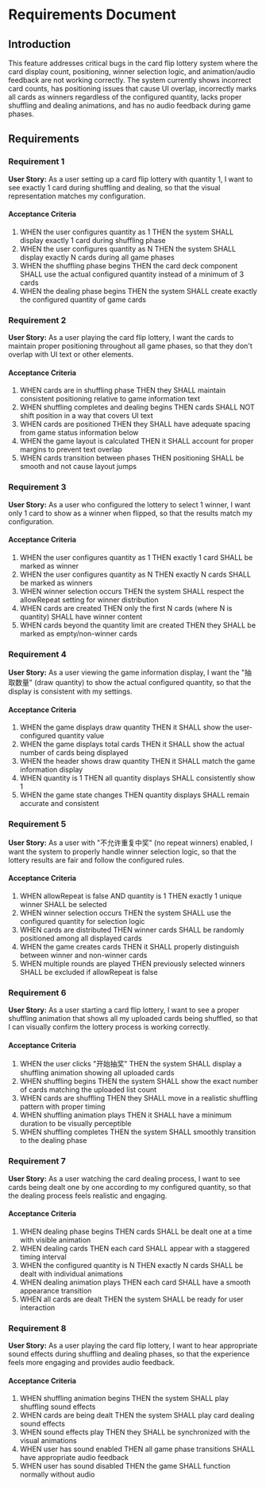 # Requirements Document

## Introduction

This feature addresses critical bugs in the card flip lottery system where the card display count, positioning, winner selection logic, and animation/audio feedback are not working correctly. The system currently shows incorrect card counts, has positioning issues that cause UI overlap, incorrectly marks all cards as winners regardless of the configured quantity, lacks proper shuffling and dealing animations, and has no audio feedback during game phases.

## Requirements

### Requirement 1

**User Story:** As a user setting up a card flip lottery with quantity 1, I want to see exactly 1 card during shuffling and dealing, so that the visual representation matches my configuration.

#### Acceptance Criteria

1. WHEN the user configures quantity as 1 THEN the system SHALL display exactly 1 card during shuffling phase
2. WHEN the user configures quantity as N THEN the system SHALL display exactly N cards during all game phases
3. WHEN the shuffling phase begins THEN the card deck component SHALL use the actual configured quantity instead of a minimum of 3 cards
4. WHEN the dealing phase begins THEN the system SHALL create exactly the configured quantity of game cards

### Requirement 2

**User Story:** As a user playing the card flip lottery, I want the cards to maintain proper positioning throughout all game phases, so that they don't overlap with UI text or other elements.

#### Acceptance Criteria

1. WHEN cards are in shuffling phase THEN they SHALL maintain consistent positioning relative to game information text
2. WHEN shuffling completes and dealing begins THEN cards SHALL NOT shift position in a way that covers UI text
3. WHEN cards are positioned THEN they SHALL have adequate spacing from game status information below
4. WHEN the game layout is calculated THEN it SHALL account for proper margins to prevent text overlap
5. WHEN cards transition between phases THEN positioning SHALL be smooth and not cause layout jumps

### Requirement 3

**User Story:** As a user who configured the lottery to select 1 winner, I want only 1 card to show as a winner when flipped, so that the results match my configuration.

#### Acceptance Criteria

1. WHEN the user configures quantity as 1 THEN exactly 1 card SHALL be marked as winner
2. WHEN the user configures quantity as N THEN exactly N cards SHALL be marked as winners
3. WHEN winner selection occurs THEN the system SHALL respect the allowRepeat setting for winner distribution
4. WHEN cards are created THEN only the first N cards (where N is quantity) SHALL have winner content
5. WHEN cards beyond the quantity limit are created THEN they SHALL be marked as empty/non-winner cards

### Requirement 4

**User Story:** As a user viewing the game information display, I want the "抽取数量" (draw quantity) to show the actual configured quantity, so that the display is consistent with my settings.

#### Acceptance Criteria

1. WHEN the game displays draw quantity THEN it SHALL show the user-configured quantity value
2. WHEN the game displays total cards THEN it SHALL show the actual number of cards being displayed
3. WHEN the header shows draw quantity THEN it SHALL match the game information display
4. WHEN quantity is 1 THEN all quantity displays SHALL consistently show 1
5. WHEN the game state changes THEN quantity displays SHALL remain accurate and consistent

### Requirement 5

**User Story:** As a user with "不允许重复中奖" (no repeat winners) enabled, I want the system to properly handle winner selection logic, so that the lottery results are fair and follow the configured rules.

#### Acceptance Criteria

1. WHEN allowRepeat is false AND quantity is 1 THEN exactly 1 unique winner SHALL be selected
2. WHEN winner selection occurs THEN the system SHALL use the configured quantity for selection logic
3. WHEN cards are distributed THEN winner cards SHALL be randomly positioned among all displayed cards
4. WHEN the game creates cards THEN it SHALL properly distinguish between winner and non-winner cards
5. WHEN multiple rounds are played THEN previously selected winners SHALL be excluded if allowRepeat is false

### Requirement 6

**User Story:** As a user starting a card flip lottery, I want to see a proper shuffling animation that shows all my uploaded cards being shuffled, so that I can visually confirm the lottery process is working correctly.

#### Acceptance Criteria

1. WHEN the user clicks "开始抽奖" THEN the system SHALL display a shuffling animation showing all uploaded cards
2. WHEN shuffling begins THEN the system SHALL show the exact number of cards matching the uploaded list count
3. WHEN cards are shuffling THEN they SHALL move in a realistic shuffling pattern with proper timing
4. WHEN shuffling animation plays THEN it SHALL have a minimum duration to be visually perceptible
5. WHEN shuffling completes THEN the system SHALL smoothly transition to the dealing phase

### Requirement 7

**User Story:** As a user watching the card dealing process, I want to see cards being dealt one by one according to my configured quantity, so that the dealing process feels realistic and engaging.

#### Acceptance Criteria

1. WHEN dealing phase begins THEN cards SHALL be dealt one at a time with visible animation
2. WHEN dealing cards THEN each card SHALL appear with a staggered timing interval
3. WHEN the configured quantity is N THEN exactly N cards SHALL be dealt with individual animations
4. WHEN dealing animation plays THEN each card SHALL have a smooth appearance transition
5. WHEN all cards are dealt THEN the system SHALL be ready for user interaction

### Requirement 8

**User Story:** As a user playing the card flip lottery, I want to hear appropriate sound effects during shuffling and dealing phases, so that the experience feels more engaging and provides audio feedback.

#### Acceptance Criteria

1. WHEN shuffling animation begins THEN the system SHALL play shuffling sound effects
2. WHEN cards are being dealt THEN the system SHALL play card dealing sound effects
3. WHEN sound effects play THEN they SHALL be synchronized with the visual animations
4. WHEN user has sound enabled THEN all game phase transitions SHALL have appropriate audio feedback
5. WHEN user has sound disabled THEN the game SHALL function normally without audio
